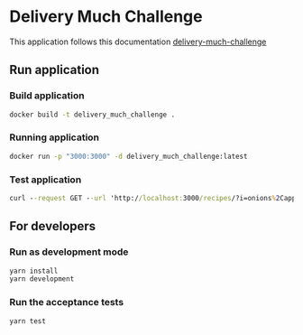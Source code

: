 # Delivery Much Challenge

This application follows this documentation [delivery-much-challenge](https://github.com/delivery-much/challenge)

## Run application

### Build application

```cmd
docker build -t delivery_much_challenge .
```

### Running application

```cmd
docker run -p "3000:3000" -d delivery_much_challenge:latest
```

### Test application
```cmd
curl --request GET --url 'http://localhost:3000/recipes/?i=onions%2Capple'
```

## For developers

### Run as development mode
```cmd
yarn install
yarn development
```

### Run the acceptance tests
```cmd
yarn test
```
